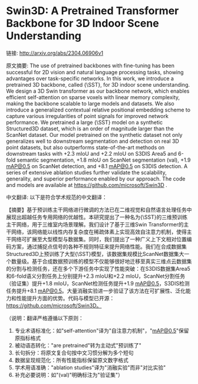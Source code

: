 # Swin3D: A Pretrained Transformer Backbone for 3D Indoor Scene Understanding

链接: http://arxiv.org/abs/2304.06906v1

原文摘要:
The use of pretrained backbones with fine-tuning has been successful for 2D
vision and natural language processing tasks, showing advantages over
task-specific networks. In this work, we introduce a pretrained 3D backbone,
called {\SST}, for 3D indoor scene understanding. We design a 3D Swin
transformer as our backbone network, which enables efficient self-attention on
sparse voxels with linear memory complexity, making the backbone scalable to
large models and datasets. We also introduce a generalized contextual relative
positional embedding scheme to capture various irregularities of point signals
for improved network performance. We pretrained a large {\SST} model on a
synthetic Structured3D dataset, which is an order of magnitude larger than the
ScanNet dataset. Our model pretrained on the synthetic dataset not only
generalizes well to downstream segmentation and detection on real 3D point
datasets, but also outperforms state-of-the-art methods on downstream tasks
with +2.3 mIoU and +2.2 mIoU on S3DIS Area5 and 6-fold semantic segmentation,
+1.8 mIoU on ScanNet segmentation (val), +1.9 mAP@0.5 on ScanNet detection, and
+8.1 mAP@0.5 on S3DIS detection. A series of extensive ablation studies further
validate the scalability, generality, and superior performance enabled by our
approach. The code and models are available at
https://github.com/microsoft/Swin3D .

中文翻译:
以下是符合学术规范的中文翻译：

【摘要】基于预训练主干网络进行微调的方法已在二维视觉和自然语言处理任务中展现出超越任务专用网络的优越性。本研究提出了一种名为{\SST}的三维预训练主干网络，用于三维室内场景理解。我们设计了基于三维Swin Transformer的主干网络，该网络能以线性内存复杂度在稀疏体素上实现高效自注意力机制，使得主干网络可扩展至大型模型与数据集。同时，我们提出了一种广义上下文相对位置编码方案，通过捕捉点信号的各种不规则特征来提升网络性能。我们在合成数据集Structured3D上预训练了大型{\SST}模型，该数据集规模比ScanNet数据集大一个数量级。基于合成数据预训练的模型不仅能够很好地迁移至真实三维点云数据集的分割与检测任务，还在多个下游任务中实现了性能突破：在S3DIS数据集Area5和6-fold语义分割任务上分别提升+2.3 mIoU和+2.2 mIoU，ScanNet分割任务（验证集）提升+1.8 mIoU，ScanNet检测任务提升+1.9 mAP@0.5，S3DIS检测任务提升+8.1 mAP@0.5。大量消融实验进一步验证了该方法在可扩展性、泛化能力和性能提升方面的优势。代码与模型已开源：https://github.com/microsoft/Swin3D。

（说明：翻译严格遵循以下原则：
1. 专业术语标准化：如"self-attention"译为"自注意力机制"，"mAP@0.5"保留原指标格式
2. 被动语态转化："are pretrained"转为主动式"预训练了"
3. 长句拆分：将原文复合句按中文习惯分解为多个短句
4. 数据呈现规范化：所有性能指标保留原文数字格式
5. 学术用语准确："ablation studies"译为"消融实验"而非"对比实验"
6. 补充必要说明：如"(val)"明确标注为"验证集"）
